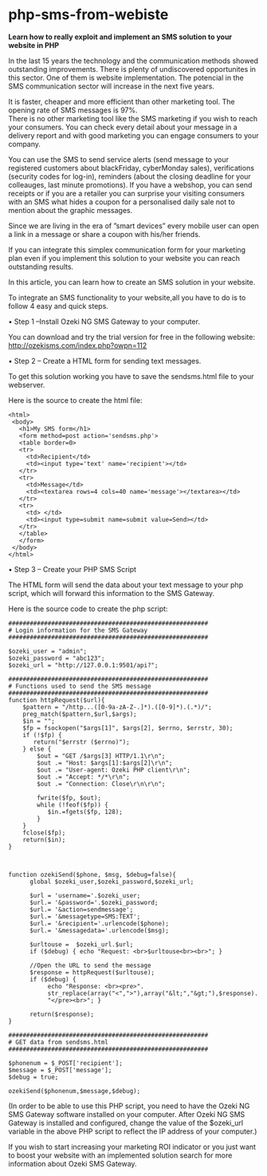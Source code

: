 php-sms-from-webiste
====================

**Learn how to really exploit and implement an SMS solution to your website in PHP**

In the last 15 years the technology and the communication methods showed outstanding improvements. 
There is plenty of undiscovered opportunites in this sector. One of them is website implementation. 
The potencial in the SMS communication sector will increase in the next five years. 

It is faster, cheaper and more efficient than other marketing tool. The opening rate of SMS messages is 97%.  
There is no other marketing tool like the SMS marketing if you wish to reach your consumers. 
You can check every detail about your message in a delivery report and with good marketing 
you can engage consumers to your company.

You can use the SMS to send service alerts (send message to your registered customers about blackFriday, cyberMonday sales),
verifications (security codes for log-in), reminders (about the closing deadline for your colleauges, last minute promotions).
If you have a webshop, you can send receipts or if you are a retailer you can surprise your visiting consumers 
with an SMS what hides a coupon for a personalised daily sale not to mention about the graphic messages. 

Since we are living in the era of ”smart devices” every mobile user can open a link in a message or share a coupon 
with his/her friends.

If you can integrate this simplex communication form for your marketing plan 
even if you implement this solution to your website you can reach outstanding results. 

In this article, you can learn how to create an SMS solution in your website.

To integrate an SMS functionality to your website,all you have to do is to follow 4 easy and quick steps. 

•	Step 1 –Install Ozeki NG SMS Gateway to your computer. 

You can download and try the trial version for free in the following website: http://ozekisms.com/index.php?owpn=112

•	Step 2 – Create a HTML form for sending text messages.

To get this solution working you have to save the sendsms.html file to your webserver.

Here is the source to create the html file:
```
<html>
 <body>
   <h1>My SMS form</h1>
   <form method=post action='sendsms.php'>
   <table border=0>
   <tr>
     <td>Recipient</td>
     <td><input type='text' name='recipient'></td>
   </tr>
   <tr>
     <td>Message</td>
     <td><textarea rows=4 cols=40 name='message'></textarea></td>
   </tr>
   <tr>
     <td> </td>
     <td><input type=submit name=submit value=Send></td>
   </tr>
   </table>
   </form>
 </body>
</html>
```

•	Step 3 – Create your PHP SMS Script

The HTML form will send the data about your text message to your php script, which will forward this information to the SMS Gateway.

Here is the source code to create the php script:

```
########################################################
# Login information for the SMS Gateway
########################################################

$ozeki_user = "admin";
$ozeki_password = "abc123";
$ozeki_url = "http://127.0.0.1:9501/api?";

########################################################
# Functions used to send the SMS message
########################################################
function httpRequest($url){
    $pattern = "/http...([0-9a-zA-Z-.]*).([0-9]*).(.*)/";
    preg_match($pattern,$url,$args);
    $in = "";
    $fp = fsockopen("$args[1]", $args[2], $errno, $errstr, 30);
    if (!$fp) {
       return("$errstr ($errno)");
    } else {
        $out = "GET /$args[3] HTTP/1.1\r\n";
        $out .= "Host: $args[1]:$args[2]\r\n";
        $out .= "User-agent: Ozeki PHP client\r\n";
        $out .= "Accept: */*\r\n";
        $out .= "Connection: Close\r\n\r\n";

        fwrite($fp, $out);
        while (!feof($fp)) {
           $in.=fgets($fp, 128);
        }
    }
    fclose($fp);
    return($in);
}



function ozekiSend($phone, $msg, $debug=false){
      global $ozeki_user,$ozeki_password,$ozeki_url;

      $url = 'username='.$ozeki_user;
      $url.= '&password='.$ozeki_password;
      $url.= '&action=sendmessage';
      $url.= '&messagetype=SMS:TEXT';
      $url.= '&recipient='.urlencode($phone);
      $url.= '&messagedata='.urlencode($msg);

      $urltouse =  $ozeki_url.$url;
      if ($debug) { echo "Request: <br>$urltouse<br><br>"; }

      //Open the URL to send the message
      $response = httpRequest($urltouse);
      if ($debug) {
           echo "Response: <br><pre>".
           str_replace(array("<",">"),array("&lt;","&gt;"),$response).
           "</pre><br>"; }

      return($response);
}

########################################################
# GET data from sendsms.html
########################################################

$phonenum = $_POST['recipient'];
$message = $_POST['message'];
$debug = true;

ozekiSend($phonenum,$message,$debug);
```

(In order to be able to use this PHP script, you need to have the Ozeki NG SMS Gateway software 
installed on your computer. 
After Ozeki NG SMS Gateway is installed and configured, change the value of the $ozeki_url variable 
in the above PHP script to reflect the IP address of your computer.)

If you wish to start increasing your marketing ROI indicator or you just want to boost your website 
with an implemented solution search for more information about Ozeki SMS Gateway.
